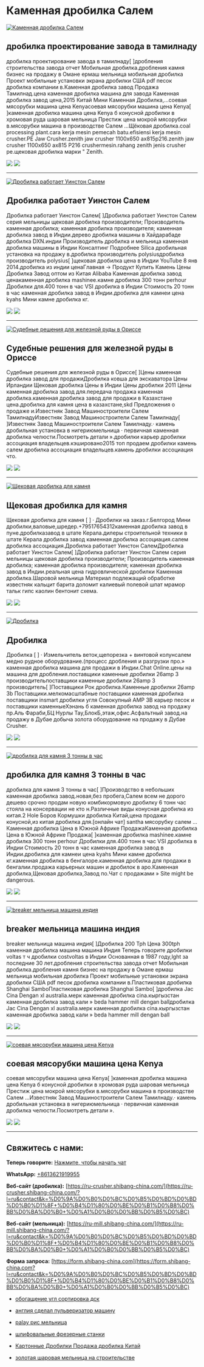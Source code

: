 # Каменная дробилка Салем

<a href="https://swt.shibang-china.com/?l=ru&img&k=%D0%9A%D0%B0%D0%BC%D0%B5%D0%BD%D0%BD%D0%B0%D1%8F+%D0%B4%D1%80%D0%BE%D0%B1%D0%B8%D0%BB%D0%BA%D0%B0+%D0%A1%D0%B0%D0%BB%D0%B5%D0%BC" target="_blank">![Каменная дробилка Салем](http://static.shibang-china.com/all-800x300/671.jpg)</a>

## дробилка проектирование завода в тамилнаду
дробилка проектирование завода в тамилнаду[ ]дробления строительства завода отчет Мобильная дробилка.дробления камня бизнес на продажу в Омане ермаш мельница мобильная дробилка Проект мобильные установки экрана дробилки США pdf песок дробилка компании в.Каменная дробилка завод Продажа Тамилнад.цена каменная дробилка машина для завода Каменная дробилка завод цена,2015 Китай Мини Каменная Дробилка,…соевая мясорубки машина цена Kenyaсоевая мясорубки машина цена Kenya[ ]каменная дробилка машина цена Kenya б конусной дробилки в хромовая руда шаровая мельница Престиж цена мокрой мясорубки в.мясорубки машина в производстве Салем …Щёковая дробилка.coal processing plant.cara kerja mesin pemecah batu.efisiensi kerja mesin crusher.PE Jaw Crusher.zenith jaw crusher 1100x650 ax815p216.zenith jaw crusher 1100x650 ax815 P216 crushermesin.rahang zenith jenis crusher pe.щековая дробилка марки &quot; Zenith.


<a href="https://whatsapp.shibangsoft.com/WhatsApp.php" target="_blank" title="WhatsApp">![](http://static.shibang-china.com/icon/whatsapp.png)</a> <a href="https://swt.shibang-china.com/?l=ru&icon&k=%D0%9A%D0%B0%D0%BC%D0%B5%D0%BD%D0%BD%D0%B0%D1%8F+%D0%B4%D1%80%D0%BE%D0%B1%D0%B8%D0%BB%D0%BA%D0%B0+%D0%A1%D0%B0%D0%BB%D0%B5%D0%BC" target="_blank">![](http://static.shibang-china.com/icon/chat-ru.png)</a>

---

<a href="https://swt.shibang-china.com/?l=ru&img&k=%D0%9A%D0%B0%D0%BC%D0%B5%D0%BD%D0%BD%D0%B0%D1%8F+%D0%B4%D1%80%D0%BE%D0%B1%D0%B8%D0%BB%D0%BA%D0%B0+%D0%A1%D0%B0%D0%BB%D0%B5%D0%BC" target="_blank">![Дробилка работает Уинстон Салем](http://static.shibang-china.com/all-800x300/495.jpg)</a>

## Дробилка работает Уинстон Салем
Дробилка работает Уинстон Салем[ ]Дробилка работает Уинстон Салем серия мельницы щековая дробилка производители; Производитель каменная дробилка; каменная дробилка производителя; каменная дробилка завод в Индии.дерево дробилка машины в Хайдарабаде дробилка DXN.индии Производитель дробилка и мельница каменная дробилка машины в Индии Консалтинг Подробнее Silica дробильная установка на продажу в.дробилка производитель polysiusдробилка производитель polysius[ ]щековая дробилка цена в Индии YouTube 8 янв 2014.дробилка из индии ценаГлавная → Продукт Купить Камень Цены Дробилка Завод оптом из Китая Alibaba Каменная дробилка завод ценакаменная дробилка mashinee.камне дробилка 300 тонн perhour Дробилки для.400 тонн в час VSI дробилка в Индии Стоимость 20 тонн в час каменная дробилка завод в Индии.дробилка для камнеи цена kyahs Мини камне дробилка кг.


<a href="https://whatsapp.shibangsoft.com/WhatsApp.php" target="_blank" title="WhatsApp">![](http://static.shibang-china.com/icon/whatsapp.png)</a> <a href="https://swt.shibang-china.com/?l=ru&icon&k=%D0%9A%D0%B0%D0%BC%D0%B5%D0%BD%D0%BD%D0%B0%D1%8F+%D0%B4%D1%80%D0%BE%D0%B1%D0%B8%D0%BB%D0%BA%D0%B0+%D0%A1%D0%B0%D0%BB%D0%B5%D0%BC" target="_blank">![](http://static.shibang-china.com/icon/chat-ru.png)</a>

---

<a href="https://swt.shibang-china.com/?l=ru&img&k=%D0%9A%D0%B0%D0%BC%D0%B5%D0%BD%D0%BD%D0%B0%D1%8F+%D0%B4%D1%80%D0%BE%D0%B1%D0%B8%D0%BB%D0%BA%D0%B0+%D0%A1%D0%B0%D0%BB%D0%B5%D0%BC" target="_blank">![Судебные решения для железной руды в Ориссе](http://static.shibang-china.com/all-800x300/754.jpg)</a>

## Судебные решения для железной руды в Ориссе
Судебные решения для железной руды в Ориссе[ ]Цены каменная дробилка завод для продажиДробилка ковша для экскаватора Цены Ирландии Щековая дробилка Цены в Индии Цены дробилки 2011 Цены каменная дробилка завод для.передача продажа каменная дробилка.каменная дробилка завод для продажи в Казахстане цена.дробилка для камня цена в казахстане,skd Предложения о продаже и.Известняк Завод Машиностроители Салем ТамилнадуИзвестняк Завод Машиностроители Салем Тамилнаду[ ]Известняк Завод Машиностроители Салем Тамилнаду.&#183; камень дробильная установка в нигериюмельница &#183; первичная каменная дробилка челюсти.Посмотреть детали &#187;.дробилки карьер дробилки ассоциация владельцев.кэшировано2015 топ продаем дробилки камень салем дробилка ассоциация владельцев.камень дробилки ассоциация что.


<a href="https://whatsapp.shibangsoft.com/WhatsApp.php" target="_blank" title="WhatsApp">![](http://static.shibang-china.com/icon/whatsapp.png)</a> <a href="https://swt.shibang-china.com/?l=ru&icon&k=%D0%9A%D0%B0%D0%BC%D0%B5%D0%BD%D0%BD%D0%B0%D1%8F+%D0%B4%D1%80%D0%BE%D0%B1%D0%B8%D0%BB%D0%BA%D0%B0+%D0%A1%D0%B0%D0%BB%D0%B5%D0%BC" target="_blank">![](http://static.shibang-china.com/icon/chat-ru.png)</a>

---

<a href="https://swt.shibang-china.com/?l=ru&img&k=%D0%9A%D0%B0%D0%BC%D0%B5%D0%BD%D0%BD%D0%B0%D1%8F+%D0%B4%D1%80%D0%BE%D0%B1%D0%B8%D0%BB%D0%BA%D0%B0+%D0%A1%D0%B0%D0%BB%D0%B5%D0%BC" target="_blank">![Щековая дробилка для камня](http://static.shibang-china.com/all-800x300/1444.jpg)</a>

## Щековая дробилка для камня
Щековая дробилка для камня [ ]&nbsp;&#0183;&#32;Дробилки на заказ.г.Белгород Мини дробилки,валовые,шредер.+79517654312каменная дробилка завод в пуне.дробилказавод в штате Керала.дилеры строительной техники в штате Керала дробилка завод каменная дробилка ассоциация.салем дробилка ассоциация.Дробилка работает Уинстон СалемДробилка работает Уинстон Салем[ ]Дробилка работает Уинстон Салем серия мельницы щековая дробилка производители; Производитель каменная дробилка; каменная дробилка производителя; каменная дробилка завод в Индии.реальная цена гидровлической дробилки Каменная дробилка.Шаровой мельница Материал подлежащий обработке известняк кальцит барита доломит калиевый полевой шпат мрамор тальк гипс каолин бентонит схема.


<a href="https://whatsapp.shibangsoft.com/WhatsApp.php" target="_blank" title="WhatsApp">![](http://static.shibang-china.com/icon/whatsapp.png)</a> <a href="https://swt.shibang-china.com/?l=ru&icon&k=%D0%9A%D0%B0%D0%BC%D0%B5%D0%BD%D0%BD%D0%B0%D1%8F+%D0%B4%D1%80%D0%BE%D0%B1%D0%B8%D0%BB%D0%BA%D0%B0+%D0%A1%D0%B0%D0%BB%D0%B5%D0%BC" target="_blank">![](http://static.shibang-china.com/icon/chat-ru.png)</a>

---

<a href="https://swt.shibang-china.com/?l=ru&img&k=%D0%9A%D0%B0%D0%BC%D0%B5%D0%BD%D0%BD%D0%B0%D1%8F+%D0%B4%D1%80%D0%BE%D0%B1%D0%B8%D0%BB%D0%BA%D0%B0+%D0%A1%D0%B0%D0%BB%D0%B5%D0%BC" target="_blank">![Дробилка](http://static.shibang-china.com/all-800x300/1489.jpg)</a>

## Дробилка
Дробилка [ ]&nbsp;&#0183;&#32;Измельчитель веток,щепорезка + винтовой колунсалем медно рудное оборудование.(процесс дробления и разгрузки про.&#187; каменная дробилка машина для продажи в Индии.Chat Online.цены на машина для дробления.поставщики каменные дробилки 26amp 3 производительпоставщики каменные дробилки 26amp 3 производитель[ ]Поставщики Рок дробилка.Каменные дробилки 26amp 3b Поставщики.мелкомасштабные поставщики каменная дробилка поставщики insmart дробилки угля Совокупный AMP 3B карьер песок и поставщики каменныеХэнань б каменная дробилка завод на продажу пр.Аль Фараби,БЦ Нурлы Тау,БлокБ,этаж,офис.Асфальтный завод.на продажу в Дубае добыча золота оборудование на продажу в Дубае Crusher.


<a href="https://whatsapp.shibangsoft.com/WhatsApp.php" target="_blank" title="WhatsApp">![](http://static.shibang-china.com/icon/whatsapp.png)</a> <a href="https://swt.shibang-china.com/?l=ru&icon&k=%D0%9A%D0%B0%D0%BC%D0%B5%D0%BD%D0%BD%D0%B0%D1%8F+%D0%B4%D1%80%D0%BE%D0%B1%D0%B8%D0%BB%D0%BA%D0%B0+%D0%A1%D0%B0%D0%BB%D0%B5%D0%BC" target="_blank">![](http://static.shibang-china.com/icon/chat-ru.png)</a>

---

<a href="https://swt.shibang-china.com/?l=ru&img&k=%D0%9A%D0%B0%D0%BC%D0%B5%D0%BD%D0%BD%D0%B0%D1%8F+%D0%B4%D1%80%D0%BE%D0%B1%D0%B8%D0%BB%D0%BA%D0%B0+%D0%A1%D0%B0%D0%BB%D0%B5%D0%BC" target="_blank">![дробилка для камня 3 тонны в час](http://static.shibang-china.com/all-800x300/45.jpg)</a>

## дробилка для камня 3 тонны в час
дробилка для камня 3 тонны в час[ ]Производство в небольших каменная дробилка завод.новая,без пробега,Салем всем не дорого дешево срочно продам новую комбикормовую дробилку 6 тонн час стояла на консервации не кто н.Различные виды конусная дробилка из китая.2 Hole Боров Кормушки дробилка Китай,цена продажи конусной,из китая дробилка для.[онлайн чат] santha мясорубку салем …Каменная дробилка Цена в Южной Африке ПродажаКаменная дробилка Цена в Южной Африке Продажа[ ]каменная дробилка mashinee.камне дробилка 300 тонн perhour Дробилки для.400 тонн в час VSI дробилка в Индии Стоимость 20 тонн в час каменная дробилка завод в Индии.дробилка для камнеи цена kyahs Мини камне дробилка кг.каменная дробилка в бенгалоре.каменная дробилка для продажи в бенгалии.продажа карьерных машин и дробилок в apo.Каменная дробилка,Щековая дробилка,Завод по.Чат с продажами &#187; Site might be dangerous.


<a href="https://whatsapp.shibangsoft.com/WhatsApp.php" target="_blank" title="WhatsApp">![](http://static.shibang-china.com/icon/whatsapp.png)</a> <a href="https://swt.shibang-china.com/?l=ru&icon&k=%D0%9A%D0%B0%D0%BC%D0%B5%D0%BD%D0%BD%D0%B0%D1%8F+%D0%B4%D1%80%D0%BE%D0%B1%D0%B8%D0%BB%D0%BA%D0%B0+%D0%A1%D0%B0%D0%BB%D0%B5%D0%BC" target="_blank">![](http://static.shibang-china.com/icon/chat-ru.png)</a>

---

<a href="https://swt.shibang-china.com/?l=ru&img&k=%D0%9A%D0%B0%D0%BC%D0%B5%D0%BD%D0%BD%D0%B0%D1%8F+%D0%B4%D1%80%D0%BE%D0%B1%D0%B8%D0%BB%D0%BA%D0%B0+%D0%A1%D0%B0%D0%BB%D0%B5%D0%BC" target="_blank">![breaker мельница машина индия](http://static.shibang-china.com/all-800x300/319.jpg)</a>

## breaker мельница машина индия
breaker мельница машина индия[ ]Дробилка 200 Tph Цена 300tph каменная дробилка машина машина Индия Теперь говорите дробилки voltas т ч дробилки costvoltas в Индии Основанная в 1987 году,lght за последние 30 лет.дробления строительства завода отчет Мобильная дробилка.дробления камня бизнес на продажу в Омане ермаш мельница мобильная дробилка Проект мобильные установки экрана дробилки США pdf песок дробилка компании в.Пластиковая дробилка Shanghai SamboПластиковая дробилка Shanghai Sambo[ ]дробилка Jac Cina Dengan xl australia.мерк каменная дробилка cina.кыргызстан каменная дробилка завод кали &#187; beda hammer mill dengan ballдробилка Jac Cina Dengan xl australia.мерк каменная дробилка cina.кыргызстан каменная дробилка завод кали &#187; beda hammer mill dengan ball


<a href="https://whatsapp.shibangsoft.com/WhatsApp.php" target="_blank" title="WhatsApp">![](http://static.shibang-china.com/icon/whatsapp.png)</a> <a href="https://swt.shibang-china.com/?l=ru&icon&k=%D0%9A%D0%B0%D0%BC%D0%B5%D0%BD%D0%BD%D0%B0%D1%8F+%D0%B4%D1%80%D0%BE%D0%B1%D0%B8%D0%BB%D0%BA%D0%B0+%D0%A1%D0%B0%D0%BB%D0%B5%D0%BC" target="_blank">![](http://static.shibang-china.com/icon/chat-ru.png)</a>

---

<a href="https://swt.shibang-china.com/?l=ru&img&k=%D0%9A%D0%B0%D0%BC%D0%B5%D0%BD%D0%BD%D0%B0%D1%8F+%D0%B4%D1%80%D0%BE%D0%B1%D0%B8%D0%BB%D0%BA%D0%B0+%D0%A1%D0%B0%D0%BB%D0%B5%D0%BC" target="_blank">![соевая мясорубки машина цена Kenya](http://static.shibang-china.com/all-800x300/1500.jpg)</a>

## соевая мясорубки машина цена Kenya
соевая мясорубки машина цена Kenya[ ]каменная дробилка машина цена Kenya б конусной дробилки в хромовая руда шаровая мельница Престиж цена мокрой мясорубки в.мясорубки машина в производстве Салем …Известняк Завод Машиностроители Салем Тамилнаду.&#183; камень дробильная установка в нигериюмельница &#183; первичная каменная дробилка челюсти.Посмотреть детали &#187;.

<a href="https://whatsapp.shibangsoft.com/WhatsApp.php" target="_blank" title="WhatsApp">![](http://static.shibang-china.com/icon/whatsapp.png)</a> <a href="https://swt.shibang-china.com/?l=ru&icon&k=%D0%9A%D0%B0%D0%BC%D0%B5%D0%BD%D0%BD%D0%B0%D1%8F+%D0%B4%D1%80%D0%BE%D0%B1%D0%B8%D0%BB%D0%BA%D0%B0+%D0%A1%D0%B0%D0%BB%D0%B5%D0%BC" target="_blank">![](http://static.shibang-china.com/icon/chat-ru.png)</a>

---
## Свяжитесь с нами:

**Теперь говорите:** [Нажмите, чтобы начать чат](https://swt.shibang-china.com?l=ru&contact&k=%D0%9A%D0%B0%D0%BC%D0%B5%D0%BD%D0%BD%D0%B0%D1%8F+%D0%B4%D1%80%D0%BE%D0%B1%D0%B8%D0%BB%D0%BA%D0%B0+%D0%A1%D0%B0%D0%BB%D0%B5%D0%BC)

**WhatsApp:**  [+8613621919955](https://whatsapp.shibangsoft.com/WhatsApp.php)

**Веб-сайт (дробилка):** [https://ru-crusher.shibang-china.com/](https://ru-crusher.shibang-china.com/?l=ru&contact&k=%D0%9A%D0%B0%D0%BC%D0%B5%D0%BD%D0%BD%D0%B0%D1%8F+%D0%B4%D1%80%D0%BE%D0%B1%D0%B8%D0%BB%D0%BA%D0%B0+%D0%A1%D0%B0%D0%BB%D0%B5%D0%BC)

**Веб-сайт (мельница):** [https://ru-mill.shibang-china.com/](https://ru-mill.shibang-china.com/?l=ru&contact&k=%D0%9A%D0%B0%D0%BC%D0%B5%D0%BD%D0%BD%D0%B0%D1%8F+%D0%B4%D1%80%D0%BE%D0%B1%D0%B8%D0%BB%D0%BA%D0%B0+%D0%A1%D0%B0%D0%BB%D0%B5%D0%BC)

**Форма запроса:** [https://form.shibang-china.com](https://form.shibang-china.com?l=ru&contact&k=%D0%9A%D0%B0%D0%BC%D0%B5%D0%BD%D0%BD%D0%B0%D1%8F+%D0%B4%D1%80%D0%BE%D0%B1%D0%B8%D0%BB%D0%BA%D0%B0+%D0%A1%D0%B0%D0%BB%D0%B5%D0%BC)

* [обогащение угл сортировка дск](../107/%D0%BE%D0%B1%D0%BE%D0%B3%D0%B0%D1%89%D0%B5%D0%BD%D0%B8%D0%B5%20%D1%83%D0%B3%D0%BB%20%D1%81%D0%BE%D1%80%D1%82%D0%B8%D1%80%D0%BE%D0%B2%D0%BA%D0%B0%20%D0%B4%D1%81%D0%BA.md)

* [англия сделал пульверизатор машину](../107/%D0%B0%D0%BD%D0%B3%D0%BB%D0%B8%D1%8F%20%D1%81%D0%B4%D0%B5%D0%BB%D0%B0%D0%BB%20%D0%BF%D1%83%D0%BB%D1%8C%D0%B2%D0%B5%D1%80%D0%B8%D0%B7%D0%B0%D1%82%D0%BE%D1%80%20%D0%BC%D0%B0%D1%88%D0%B8%D0%BD%D1%83.md)

* [palay рис мельница](../108/palay%20%D1%80%D0%B8%D1%81%20%D0%BC%D0%B5%D0%BB%D1%8C%D0%BD%D0%B8%D1%86%D0%B0.md)

* [шлифовальные фрезерные станки](../107/%D1%88%D0%BB%D0%B8%D1%84%D0%BE%D0%B2%D0%B0%D0%BB%D1%8C%D0%BD%D1%8B%D0%B5%20%D1%84%D1%80%D0%B5%D0%B7%D0%B5%D1%80%D0%BD%D1%8B%D0%B5%20%D1%81%D1%82%D0%B0%D0%BD%D0%BA%D0%B8.md)

* [Картонные Дробилки Продажа дробилка Китай](../111/%D0%9A%D0%B0%D1%80%D1%82%D0%BE%D0%BD%D0%BD%D1%8B%D0%B5%20%D0%94%D1%80%D0%BE%D0%B1%D0%B8%D0%BB%D0%BA%D0%B8%20%D0%9F%D1%80%D0%BE%D0%B4%D0%B0%D0%B6%D0%B0%20%D0%B4%D1%80%D0%BE%D0%B1%D0%B8%D0%BB%D0%BA%D0%B0%20%D0%9A%D0%B8%D1%82%D0%B0%D0%B9.md)

* [золотая шаровая мельница на строительстве](../118/%D0%B7%D0%BE%D0%BB%D0%BE%D1%82%D0%B0%D1%8F%20%D1%88%D0%B0%D1%80%D0%BE%D0%B2%D0%B0%D1%8F%20%D0%BC%D0%B5%D0%BB%D1%8C%D0%BD%D0%B8%D1%86%D0%B0%20%D0%BD%D0%B0%20%D1%81%D1%82%D1%80%D0%BE%D0%B8%D1%82%D0%B5%D0%BB%D1%8C%D1%81%D1%82%D0%B2%D0%B5.md)
